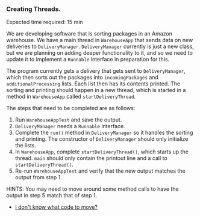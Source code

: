 ### Creating Threads.

Expected time required: 15 min

We are developing software that is sorting packages in an Amazon warehouse. We have a main thread in
`WarehouseApp` that sends data on new deliveries to `DeliveryManager`. `DeliveryManager` currently
is just a new class, but we are planning on adding deeper functionality to it, and so we need to
update it to implement a `Runnable` interface in preparation for this.

The program currently gets a delivery that gets sent to `DeliveryManager`, which then sorts out the
packages into `incomingPackages` and `additionalProcessing` lists. Each list then has its contents
printed. The sorting and printing should happen in a new thread, which is started in a method in
`WarehouseApp` called `startDeliveryThread`.

The steps that need to be completed are as follows:

1. Run `WarehouseAppTest` and save the output.
2. `DeliveryManager` needs a `Runnable` interface. 
3. Complete the `run()` method in  `DeliveryManager` so it handles the sorting and printing. The
   constructor of `DeliveryManager`  should only initialize the lists.
4. In `WarehouseApp`, complete `startDeliveryThread()`, which starts up the thread. `main` should
   only contain the printout line and a call to `startDeliveryThread()`.
5. Re-run `WarehouseAppTest` and verify that the new output matches the output from step 1.



HINTS:
You may need to move around some method calls to have the output in step 5 match that of step 1.
* [I don't know what code to move?](hints/hint-01.md)

